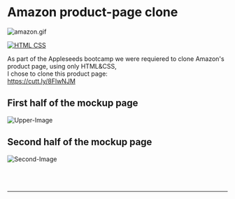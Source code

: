 # Amazon product-page clone


![amazon.gif](https://c.tenor.com/5qLlvFFnMCwAAAAC/amazon-package.gif)





[![HTML CSS](https://img.shields.io/badge/HTML-CSS-<COLOR>.svg)](https://shields.io/)

As part of the Appleseeds bootcamp we were requiered to clone Amazon's product page, using only HTML&CSS, <br />
I chose to clone this product page:<br /> 
https://cutt.ly/8FlwNJM

## First half of the mockup page

![Upper-Image](https://i.postimg.cc/gk4zjVqV/bg-img.png)


## Second half of the mockup page
![Second-Image](https://i.postimg.cc/SNmQmT8Q/bottom-half.png)
<br /><br /><br /><br />
____________________________________________________________________________________________________________________________________________________________________

